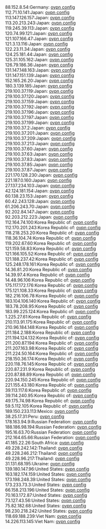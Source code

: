 88.152.8.54:Germany: [ovpn config](vpn/88_152_8_54.ovpn)  
112.71.10.141:Japan: [ovpn config](vpn/112_71_10_141.ovpn)  
113.147.126.157:Japan: [ovpn config](vpn/113_147_126_157.ovpn)  
113.20.213.243:Japan: [ovpn config](vpn/113_20_213_243.ovpn)  
119.245.39.113:Japan: [ovpn config](vpn/119_245_39_113.ovpn)  
120.74.99.121:Japan: [ovpn config](vpn/120_74_99_121.ovpn)  
121.107.166.47:Japan: [ovpn config](vpn/121_107_166_47.ovpn)  
121.3.13.116:Japan: [ovpn config](vpn/121_3_13_116.ovpn)  
122.23.11.34:Japan: [ovpn config](vpn/122_23_11_34.ovpn)  
124.25.181.44:Japan: [ovpn config](vpn/124_25_181_44.ovpn)  
125.31.105.162:Japan: [ovpn config](vpn/125_31_105_162.ovpn)  
126.79.186.36:Japan: [ovpn config](vpn/126_79_186_36.ovpn)  
131.147.148.163:Japan: [ovpn config](vpn/131_147_148_163.ovpn)  
131.147.151.139:Japan: [ovpn config](vpn/131_147_151_139.ovpn)  
152.165.26.20:Japan: [ovpn config](vpn/152_165_26_20.ovpn)  
180.3.139.185:Japan: [ovpn config](vpn/180_3_139_185.ovpn)  
219.100.37.119:Japan: [ovpn config](vpn/219_100_37_119.ovpn)  
219.100.37.120:Japan: [ovpn config](vpn/219_100_37_120.ovpn)  
219.100.37.159:Japan: [ovpn config](vpn/219_100_37_159.ovpn)  
219.100.37.192:Japan: [ovpn config](vpn/219_100_37_192.ovpn)  
219.100.37.196:Japan: [ovpn config](vpn/219_100_37_196.ovpn)  
219.100.37.197:Japan: [ovpn config](vpn/219_100_37_197.ovpn)  
219.100.37.199:Japan: [ovpn config](vpn/219_100_37_199.ovpn)  
219.100.37.2:Japan: [ovpn config](vpn/219_100_37_2.ovpn)  
219.100.37.201:Japan: [ovpn config](vpn/219_100_37_201.ovpn)  
219.100.37.209:Japan: [ovpn config](vpn/219_100_37_209.ovpn)  
219.100.37.213:Japan: [ovpn config](vpn/219_100_37_213.ovpn)  
219.100.37.60:Japan: [ovpn config](vpn/219_100_37_60.ovpn)  
219.100.37.63:Japan: [ovpn config](vpn/219_100_37_63.ovpn)  
219.100.37.83:Japan: [ovpn config](vpn/219_100_37_83.ovpn)  
219.100.37.85:Japan: [ovpn config](vpn/219_100_37_85.ovpn)  
219.100.37.87:Japan: [ovpn config](vpn/219_100_37_87.ovpn)  
221.170.128.230:Japan: [ovpn config](vpn/221_170_128_230.ovpn)  
221.187.0.160:Japan: [ovpn config](vpn/221_187_0_160.ovpn)  
27.137.234.103:Japan: [ovpn config](vpn/27_137_234_103.ovpn)  
42.124.181.154:Japan: [ovpn config](vpn/42_124_181_154.ovpn)  
60.138.23.153:Japan: [ovpn config](vpn/60_138_23_153.ovpn)  
60.42.243.128:Japan: [ovpn config](vpn/60_42_243_128.ovpn)  
61.206.243.70:Japan: [ovpn config](vpn/61_206_243_70.ovpn)  
92.202.84.147:Japan: [ovpn config](vpn/92_202_84_147.ovpn)  
92.203.212.223:Japan: [ovpn config](vpn/92_203_212_223.ovpn)  
112.164.74.100:Korea Republic of: [ovpn config](vpn/112_164_74_100.ovpn)  
112.170.201.243:Korea Republic of: [ovpn config](vpn/112_170_201_243.ovpn)  
118.218.253.20:Korea Republic of: [ovpn config](vpn/118_218_253_20.ovpn)  
118.36.104.74:Korea Republic of: [ovpn config](vpn/118_36_104_74.ovpn)  
119.202.67.60:Korea Republic of: [ovpn config](vpn/119_202_67_60.ovpn)  
121.159.58.83:Korea Republic of: [ovpn config](vpn/121_159_58_83.ovpn)  
121.166.105.52:Korea Republic of: [ovpn config](vpn/121_166_105_52.ovpn)  
121.188.237.42:Korea Republic of: [ovpn config](vpn/121_188_237_42.ovpn)  
125.248.178.161:Korea Republic of: [ovpn config](vpn/125_248_178_161.ovpn)  
14.36.81.20:Korea Republic of: [ovpn config](vpn/14_36_81_20.ovpn)  
14.39.97.4:Korea Republic of: [ovpn config](vpn/14_39_97_4.ovpn)  
14.48.96.106:Korea Republic of: [ovpn config](vpn/14_48_96_106.ovpn)  
175.117.172.176:Korea Republic of: [ovpn config](vpn/175_117_172_176.ovpn)  
175.121.108.33:Korea Republic of: [ovpn config](vpn/175_121_108_33.ovpn)  
182.216.106.78:Korea Republic of: [ovpn config](vpn/182_216_106_78.ovpn)  
183.104.106.140:Korea Republic of: [ovpn config](vpn/183_104_106_140.ovpn)  
183.78.208.95:Korea Republic of: [ovpn config](vpn/183_78_208_95.ovpn)  
183.99.225.124:Korea Republic of: [ovpn config](vpn/183_99_225_124.ovpn)  
1.225.27.61:Korea Republic of: [ovpn config](vpn/1_225_27_61.ovpn)  
210.113.91.175:Korea Republic of: [ovpn config](vpn/210_113_91_175.ovpn)  
210.96.184.148:Korea Republic of: [ovpn config](vpn/210_96_184_148.ovpn)  
211.184.2.188:Korea Republic of: [ovpn config](vpn/211_184_2_188.ovpn)  
211.194.124.132:Korea Republic of: [ovpn config](vpn/211_194_124_132.ovpn)  
211.200.87.194:Korea Republic of: [ovpn config](vpn/211_200_87_194.ovpn)  
211.207.163.98:Korea Republic of: [ovpn config](vpn/211_207_163_98.ovpn)  
211.224.50.164:Korea Republic of: [ovpn config](vpn/211_224_50_164.ovpn)  
218.150.36.174:Korea Republic of: [ovpn config](vpn/218_150_36_174.ovpn)  
220.118.76.145:Korea Republic of: [ovpn config](vpn/220_118_76_145.ovpn)  
220.87.231.9:Korea Republic of: [ovpn config](vpn/220_87_231_9.ovpn)  
220.87.88.89:Korea Republic of: [ovpn config](vpn/220_87_88_89.ovpn)  
220.94.150.245:Korea Republic of: [ovpn config](vpn/220_94_150_245.ovpn)  
221.155.43.180:Korea Republic of: [ovpn config](vpn/221_155_43_180.ovpn)  
39.113.117.6:Korea Republic of: [ovpn config](vpn/39_113_117_6.ovpn)  
39.114.240.95:Korea Republic of: [ovpn config](vpn/39_114_240_95.ovpn)  
49.175.74.98:Korea Republic of: [ovpn config](vpn/49_175_74_98.ovpn)  
59.5.112.105:Korea Republic of: [ovpn config](vpn/59_5_112_105.ovpn)  
189.150.233.113:Mexico: [ovpn config](vpn/189_150_233_113.ovpn)  
38.25.17.31:Peru: [ovpn config](vpn/38_25_17_31.ovpn)  
178.163.94.9:Russian Federation: [ovpn config](vpn/178_163_94_9.ovpn)  
188.186.98.194:Russian Federation: [ovpn config](vpn/188_186_98_194.ovpn)  
195.16.63.70:Russian Federation: [ovpn config](vpn/195_16_63_70.ovpn)  
212.164.65.66:Russian Federation: [ovpn config](vpn/212_164_65_66.ovpn)  
41.185.22.26:South Africa: [ovpn config](vpn/41_185_22_26.ovpn)  
49.228.242.142:Thailand: [ovpn config](vpn/49_228_242_142.ovpn)  
49.228.246.212:Thailand: [ovpn config](vpn/49_228_246_212.ovpn)  
49.228.96.217:Thailand: [ovpn config](vpn/49_228_96_217.ovpn)  
31.131.68.195:Ukraine: [ovpn config](vpn/31_131_68_195.ovpn)  
139.180.147.96:United States: [ovpn config](vpn/139_180_147_96.ovpn)  
163.182.174.159:United States: [ovpn config](vpn/163_182_174_159.ovpn)  
173.198.248.39:United States: [ovpn config](vpn/173_198_248_39.ovpn)  
173.233.73.3:United States: [ovpn config](vpn/173_233_73_3.ovpn)  
66.158.213.196:United States: [ovpn config](vpn/66_158_213_196.ovpn)  
70.163.172.87:United States: [ovpn config](vpn/70_163_172_87.ovpn)  
73.127.43.56:United States: [ovpn config](vpn/73_127_43_56.ovpn)  
75.82.182.68:United States: [ovpn config](vpn/75_82_182_68.ovpn)  
98.230.218.242:United States: [ovpn config](vpn/98_230_218_242.ovpn)  
118.69.188.239:Viet Nam: [ovpn config](vpn/118_69_188_239.ovpn)  
14.226.113.145:Viet Nam: [ovpn config](vpn/14_226_113_145.ovpn)  
